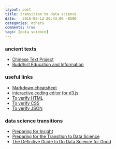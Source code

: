 ```yaml
---
layout: post 
title: transition to data science 
date:   2016-08-12 20:43:00 -0500
categories: others
comments: true
tags: [data science]
---
```



### ancient texts

* [Chinese Text Project][chinese]
* [Buddhist Education and Information][buddhist]

### useful links
* [Markdown cheatsheet][md]
* [Interactive coding editor for d3.js][d3]
* [To verify HTML][html]
* [To verify CSS][css]
* [To verify JSON][json]

### data science transitions

* [Preparing for Insight][1]
* [Preparing for the Transition to Data Science][2]
* [The Definitive Guide to Do Data Science for Good][3]

[chinese]: http://ctext.org/
[buddhist]: http://www.buddhanet.net/
[md]: https://github.com/adam-p/markdown-here/wiki/Markdown-Cheatsheet
[d3]: http://tributary.io/
[html]: http://validator.w3.org/#validate_by_input
[css]: http://jigsaw.w3.org/css-validator/#validate_by_input
[json]: http://jsonlint.com/
[1]: http://insightdatascience.com/blog/preparing_for_insight.html
[2]: http://www.insightdatascience.com/blog/transition_to_ds.html
[3]: http://blog.datalook.io/definitive-guide-data-science-good/
